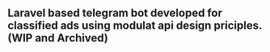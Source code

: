 ## Laravel based telegram bot developed for classified ads using modulat api design priciples. (WIP and Archived)
